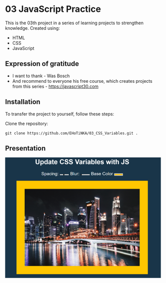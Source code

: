 # 03 JavaScript Practice

This is the 03th project in a series of learning projects to strengthen knowledge.
Created using:
- HTML
- CSS
- JavaScript

## Expression of gratitude

- I want to thank - Was Bosch 
- And recommend to everyone his free course, which creates projects from this series - https://javascript30.com

## Installation

To transfer the project to yourself, follow these steps:

Clone the repository:

```
git clone https://github.com/EHoTiNKA/03_CSS_Variables.git .
```

## Presentation

<div align="center">
  <img src="https://raw.githubusercontent.com/EHoTiNKA/03_CSS_Variables/refs/heads/master/prewiew.PNG"/>
</div>

